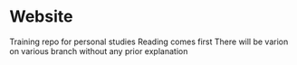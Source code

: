 # Website
Training repo for personal studies
Reading comes first
There will be varion on various branch without any prior explanation
